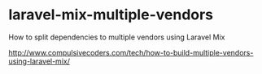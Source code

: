 # laravel-mix-multiple-vendors
How to split dependencies to multiple vendors using Laravel Mix

http://www.compulsivecoders.com/tech/how-to-build-multiple-vendors-using-laravel-mix/
